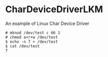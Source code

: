 CharDeviceDriverLKM
===================

An example of Linux Char Device Driver

```
# mknod /dev/test c 66 1
# chmod a+r+w /dev/test
$ echo -n 7 > /dev/test
$ cat /dev/test
7
```
